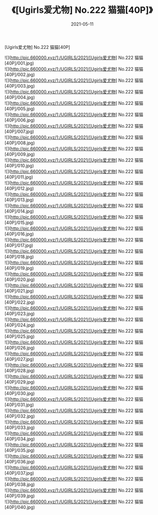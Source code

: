 ﻿---
layout: post
title:  《[Ugirls爱尤物] No.222 猫猫[40P]》
date:   2021-05-11
img: http://pic.660000.xyz/1:/UGIRLS/2021/[Ugirls爱尤物] No.222 猫猫[40P]/000.jpg
categories: [美女, 清纯, 唯美]
---

[Ugirls爱尤物] No.222 猫猫[40P]

  ![](http://pic.660000.xyz/1:/UGIRLS/2021/[Ugirls爱尤物] No.222 猫猫[40P]/001.jpg) <br> ![](http://pic.660000.xyz/1:/UGIRLS/2021/[Ugirls爱尤物] No.222 猫猫[40P]/002.jpg) <br> ![](http://pic.660000.xyz/1:/UGIRLS/2021/[Ugirls爱尤物] No.222 猫猫[40P]/003.jpg) <br> ![](http://pic.660000.xyz/1:/UGIRLS/2021/[Ugirls爱尤物] No.222 猫猫[40P]/004.jpg) <br> ![](http://pic.660000.xyz/1:/UGIRLS/2021/[Ugirls爱尤物] No.222 猫猫[40P]/005.jpg) <br> ![](http://pic.660000.xyz/1:/UGIRLS/2021/[Ugirls爱尤物] No.222 猫猫[40P]/006.jpg) <br> ![](http://pic.660000.xyz/1:/UGIRLS/2021/[Ugirls爱尤物] No.222 猫猫[40P]/007.jpg) <br> ![](http://pic.660000.xyz/1:/UGIRLS/2021/[Ugirls爱尤物] No.222 猫猫[40P]/008.jpg) <br> ![](http://pic.660000.xyz/1:/UGIRLS/2021/[Ugirls爱尤物] No.222 猫猫[40P]/009.jpg) <br> ![](http://pic.660000.xyz/1:/UGIRLS/2021/[Ugirls爱尤物] No.222 猫猫[40P]/010.jpg) <br> ![](http://pic.660000.xyz/1:/UGIRLS/2021/[Ugirls爱尤物] No.222 猫猫[40P]/011.jpg) <br> ![](http://pic.660000.xyz/1:/UGIRLS/2021/[Ugirls爱尤物] No.222 猫猫[40P]/012.jpg) <br> ![](http://pic.660000.xyz/1:/UGIRLS/2021/[Ugirls爱尤物] No.222 猫猫[40P]/013.jpg) <br> ![](http://pic.660000.xyz/1:/UGIRLS/2021/[Ugirls爱尤物] No.222 猫猫[40P]/014.jpg) <br> ![](http://pic.660000.xyz/1:/UGIRLS/2021/[Ugirls爱尤物] No.222 猫猫[40P]/015.jpg) <br> ![](http://pic.660000.xyz/1:/UGIRLS/2021/[Ugirls爱尤物] No.222 猫猫[40P]/016.jpg) <br> ![](http://pic.660000.xyz/1:/UGIRLS/2021/[Ugirls爱尤物] No.222 猫猫[40P]/017.jpg) <br> ![](http://pic.660000.xyz/1:/UGIRLS/2021/[Ugirls爱尤物] No.222 猫猫[40P]/018.jpg) <br> ![](http://pic.660000.xyz/1:/UGIRLS/2021/[Ugirls爱尤物] No.222 猫猫[40P]/019.jpg) <br> ![](http://pic.660000.xyz/1:/UGIRLS/2021/[Ugirls爱尤物] No.222 猫猫[40P]/020.jpg) <br> ![](http://pic.660000.xyz/1:/UGIRLS/2021/[Ugirls爱尤物] No.222 猫猫[40P]/021.jpg) <br> ![](http://pic.660000.xyz/1:/UGIRLS/2021/[Ugirls爱尤物] No.222 猫猫[40P]/022.jpg) <br> ![](http://pic.660000.xyz/1:/UGIRLS/2021/[Ugirls爱尤物] No.222 猫猫[40P]/023.jpg) <br> ![](http://pic.660000.xyz/1:/UGIRLS/2021/[Ugirls爱尤物] No.222 猫猫[40P]/024.jpg) <br> ![](http://pic.660000.xyz/1:/UGIRLS/2021/[Ugirls爱尤物] No.222 猫猫[40P]/025.jpg) <br> ![](http://pic.660000.xyz/1:/UGIRLS/2021/[Ugirls爱尤物] No.222 猫猫[40P]/026.jpg) <br> ![](http://pic.660000.xyz/1:/UGIRLS/2021/[Ugirls爱尤物] No.222 猫猫[40P]/027.jpg) <br> ![](http://pic.660000.xyz/1:/UGIRLS/2021/[Ugirls爱尤物] No.222 猫猫[40P]/028.jpg) <br> ![](http://pic.660000.xyz/1:/UGIRLS/2021/[Ugirls爱尤物] No.222 猫猫[40P]/029.jpg) <br> ![](http://pic.660000.xyz/1:/UGIRLS/2021/[Ugirls爱尤物] No.222 猫猫[40P]/030.jpg) <br> ![](http://pic.660000.xyz/1:/UGIRLS/2021/[Ugirls爱尤物] No.222 猫猫[40P]/031.jpg) <br> ![](http://pic.660000.xyz/1:/UGIRLS/2021/[Ugirls爱尤物] No.222 猫猫[40P]/032.jpg) <br> ![](http://pic.660000.xyz/1:/UGIRLS/2021/[Ugirls爱尤物] No.222 猫猫[40P]/033.jpg) <br> ![](http://pic.660000.xyz/1:/UGIRLS/2021/[Ugirls爱尤物] No.222 猫猫[40P]/034.jpg) <br> ![](http://pic.660000.xyz/1:/UGIRLS/2021/[Ugirls爱尤物] No.222 猫猫[40P]/035.jpg) <br> ![](http://pic.660000.xyz/1:/UGIRLS/2021/[Ugirls爱尤物] No.222 猫猫[40P]/036.jpg) <br> ![](http://pic.660000.xyz/1:/UGIRLS/2021/[Ugirls爱尤物] No.222 猫猫[40P]/037.jpg) <br> ![](http://pic.660000.xyz/1:/UGIRLS/2021/[Ugirls爱尤物] No.222 猫猫[40P]/038.jpg) <br> ![](http://pic.660000.xyz/1:/UGIRLS/2021/[Ugirls爱尤物] No.222 猫猫[40P]/039.jpg) <br> ![](http://pic.660000.xyz/1:/UGIRLS/2021/[Ugirls爱尤物] No.222 猫猫[40P]/040.jpg) <br>